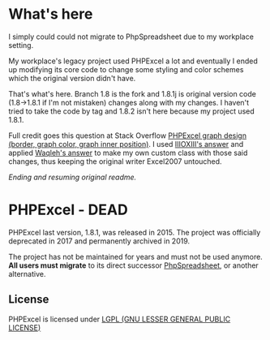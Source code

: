 # What's here

I simply could could not migrate to PhpSpreadsheet due to my workplace setting.

My workplace's legacy project used PHPExcel a lot and eventually I ended up modifying its core code to change some styling and color schemes which the original version didn't have.

That's what's here. Branch 1.8 is the fork and 1.8.1j is original version code (1.8->1.8.1 if I'm not mistaken) changes along with my changes. I haven't tried to take the code by tag and 1.8.2 isn't here because my project used 1.8.1.

Full credit goes this question at Stack Overflow [PHPExcel graph design (border, graph color, graph inner position)](https://stackoverflow.com/q/18612897/8958173). I used [IIIOXIII's answer](https://stackoverflow.com/a/19396447/8958173) and applied [Waqleh's answer](https://stackoverflow.com/a/39392781/8958173) to make my own custom class with those said changes, thus keeping the original writer Excel2007 untouched.

*Ending and resuming original readme.*

# PHPExcel - DEAD

PHPExcel last version, 1.8.1, was released in 2015. The project was officially deprecated in 2017 and permanently archived in 2019.

The project has not be maintained for years and must not be used anymore. **All users must migrate** to its direct successor [PhpSpreadsheet](https://github.com/PHPOffice/PhpSpreadsheet), or another alternative.

## License

PHPExcel is licensed under [LGPL (GNU LESSER GENERAL PUBLIC LICENSE)](https://github.com/PHPOffice/PHPExcel/blob/master/license.md)
